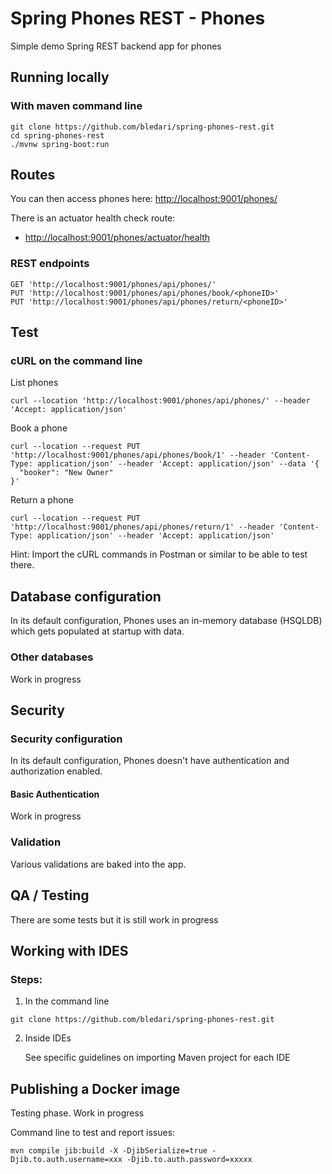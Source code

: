 # Spring Phones REST - Phones
Simple demo Spring REST backend app for phones

## Running locally

### With maven command line

```shell
git clone https://github.com/bledari/spring-phones-rest.git
cd spring-phones-rest
./mvnw spring-boot:run
```

## Routes

You can then access phones here: [http://localhost:9001/phones/](http://localhost:9001/phones/)

There is an actuator health check route:
* [http://localhost:9001/phones/actuator/health](http://localhost:9001/phones/actuator/health)

### REST endpoints

```text
GET 'http://localhost:9001/phones/api/phones/'
PUT 'http://localhost:9001/phones/api/phones/book/<phoneID>'
PUT 'http://localhost:9001/phones/api/phones/return/<phoneID>'
```

## Test

### cURL on the command line

List phones
```shell
curl --location 'http://localhost:9001/phones/api/phones/' --header 'Accept: application/json'
```
Book a phone
```shell
curl --location --request PUT 'http://localhost:9001/phones/api/phones/book/1' --header 'Content-Type: application/json' --header 'Accept: application/json' --data '{
  "booker": "New Owner"
}'
```
Return a phone
```shell
curl --location --request PUT 'http://localhost:9001/phones/api/phones/return/1' --header 'Content-Type: application/json' --header 'Accept: application/json'
```

Hint: Import the cURL commands in Postman or similar to be able to test there.

## Database configuration

In its default configuration, Phones uses an in-memory database (HSQLDB) which
gets populated at startup with data.

### Other databases
Work in progress


## Security 

### Security configuration
In its default configuration, Phones doesn't have authentication and authorization enabled.

#### Basic Authentication
Work in progress

### Validation
Various validations are baked into the app.  

## QA / Testing
There are some tests but it is still work in progress

## Working with IDES

### Steps:

1) In the command line
```
git clone https://github.com/bledari/spring-phones-rest.git
```
2) Inside IDEs

   See specific guidelines on importing Maven project for each IDE


## Publishing a Docker image

Testing phase. Work in progress

Command line to test and report issues:
```
mvn compile jib:build -X -DjibSerialize=true -Djib.to.auth.username=xxx -Djib.to.auth.password=xxxxx
```


